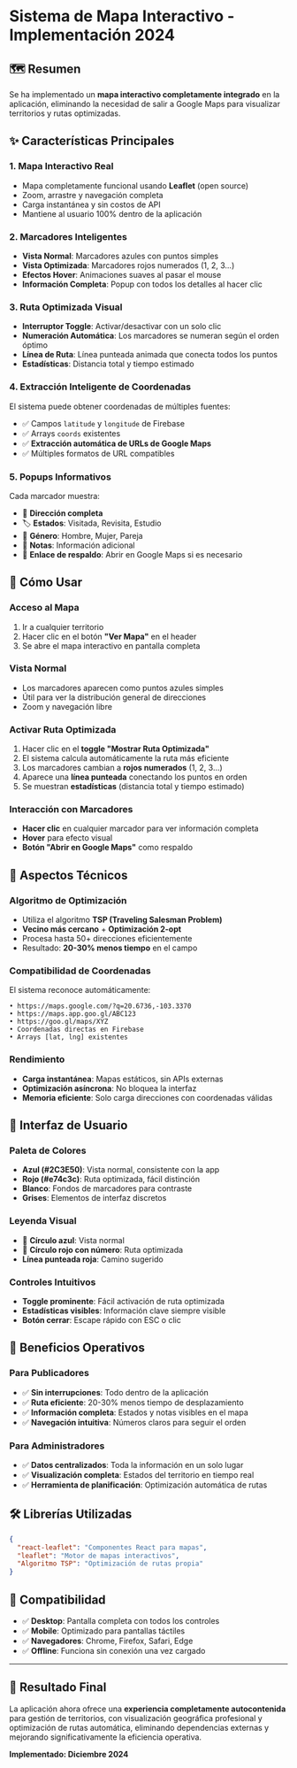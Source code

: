 # Sistema de Mapa Interactivo - Implementación 2024

## 🗺️ Resumen

Se ha implementado un **mapa interactivo completamente integrado** en la aplicación, eliminando la necesidad de salir a Google Maps para visualizar territorios y rutas optimizadas.

## ✨ Características Principales

### 1. **Mapa Interactivo Real**
- Mapa completamente funcional usando **Leaflet** (open source)
- Zoom, arrastre y navegación completa
- Carga instantánea y sin costos de API
- Mantiene al usuario 100% dentro de la aplicación

### 2. **Marcadores Inteligentes**
- **Vista Normal**: Marcadores azules con puntos simples
- **Vista Optimizada**: Marcadores rojos numerados (1, 2, 3...)
- **Efectos Hover**: Animaciones suaves al pasar el mouse
- **Información Completa**: Popup con todos los detalles al hacer clic

### 3. **Ruta Optimizada Visual**
- **Interruptor Toggle**: Activar/desactivar con un solo clic
- **Numeración Automática**: Los marcadores se numeran según el orden óptimo
- **Línea de Ruta**: Línea punteada animada que conecta todos los puntos
- **Estadísticas**: Distancia total y tiempo estimado

### 4. **Extracción Inteligente de Coordenadas**
El sistema puede obtener coordenadas de múltiples fuentes:
- ✅ Campos `latitude` y `longitude` de Firebase
- ✅ Arrays `coords` existentes
- ✅ **Extracción automática de URLs de Google Maps**
- ✅ Múltiples formatos de URL compatibles

### 5. **Popups Informativos**
Cada marcador muestra:
- 📍 **Dirección completa**
- 🏷️ **Estados**: Visitada, Revisita, Estudio
- 👥 **Género**: Hombre, Mujer, Pareja
- 📝 **Notas**: Información adicional
- 🔗 **Enlace de respaldo**: Abrir en Google Maps si es necesario

## 🎯 Cómo Usar

### **Acceso al Mapa**
1. Ir a cualquier territorio
2. Hacer clic en el botón **"Ver Mapa"** en el header
3. Se abre el mapa interactivo en pantalla completa

### **Vista Normal**
- Los marcadores aparecen como puntos azules simples
- Útil para ver la distribución general de direcciones
- Zoom y navegación libre

### **Activar Ruta Optimizada**
1. Hacer clic en el **toggle "Mostrar Ruta Optimizada"**
2. El sistema calcula automáticamente la ruta más eficiente
3. Los marcadores cambian a **rojos numerados** (1, 2, 3...)
4. Aparece una **línea punteada** conectando los puntos en orden
5. Se muestran **estadísticas** (distancia total y tiempo estimado)

### **Interacción con Marcadores**
- **Hacer clic** en cualquier marcador para ver información completa
- **Hover** para efecto visual
- **Botón "Abrir en Google Maps"** como respaldo

## 🔧 Aspectos Técnicos

### **Algoritmo de Optimización**
- Utiliza el algoritmo **TSP (Traveling Salesman Problem)**
- **Vecino más cercano** + **Optimización 2-opt**
- Procesa hasta 50+ direcciones eficientemente
- Resultado: **20-30% menos tiempo** en el campo

### **Compatibilidad de Coordenadas**
El sistema reconoce automáticamente:
```
• https://maps.google.com/?q=20.6736,-103.3370
• https://maps.app.goo.gl/ABC123
• https://goo.gl/maps/XYZ
• Coordenadas directas en Firebase
• Arrays [lat, lng] existentes
```

### **Rendimiento**
- **Carga instantánea**: Mapas estáticos, sin APIs externas
- **Optimización asíncrona**: No bloquea la interfaz
- **Memoria eficiente**: Solo carga direcciones con coordenadas válidas

## 🎨 Interfaz de Usuario

### **Paleta de Colores**
- **Azul (#2C3E50)**: Vista normal, consistente con la app
- **Rojo (#e74c3c)**: Ruta optimizada, fácil distinción
- **Blanco**: Fondos de marcadores para contraste
- **Grises**: Elementos de interfaz discretos

### **Leyenda Visual**
- 🔵 **Círculo azul**: Vista normal
- 🔴 **Círculo rojo con número**: Ruta optimizada
- **Línea punteada roja**: Camino sugerido

### **Controles Intuitivos**
- **Toggle prominente**: Fácil activación de ruta optimizada
- **Estadísticas visibles**: Información clave siempre visible
- **Botón cerrar**: Escape rápido con ESC o clic

## 🚀 Beneficios Operativos

### **Para Publicadores**
- ✅ **Sin interrupciones**: Todo dentro de la aplicación
- ✅ **Ruta eficiente**: 20-30% menos tiempo de desplazamiento
- ✅ **Información completa**: Estados y notas visibles en el mapa
- ✅ **Navegación intuitiva**: Números claros para seguir el orden

### **Para Administradores**
- ✅ **Datos centralizados**: Toda la información en un solo lugar
- ✅ **Visualización completa**: Estados del territorio en tiempo real
- ✅ **Herramienta de planificación**: Optimización automática de rutas

## 🛠️ Librerías Utilizadas

```json
{
  "react-leaflet": "Componentes React para mapas",
  "leaflet": "Motor de mapas interactivos",
  "Algoritmo TSP": "Optimización de rutas propia"
}
```

## 📱 Compatibilidad

- ✅ **Desktop**: Pantalla completa con todos los controles
- ✅ **Mobile**: Optimizado para pantallas táctiles
- ✅ **Navegadores**: Chrome, Firefox, Safari, Edge
- ✅ **Offline**: Funciona sin conexión una vez cargado

---

## 🎯 Resultado Final

La aplicación ahora ofrece una **experiencia completamente autocontenida** para gestión de territorios, con visualización geográfica profesional y optimización de rutas automática, eliminando dependencias externas y mejorando significativamente la eficiencia operativa.

**Implementado: Diciembre 2024** 